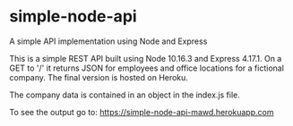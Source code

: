 # simple-node-api
A simple API implementation using Node and Express

This is a simple REST API built using Node 10.16.3 and Express 4.17.1. On a GET to '/' it returns JSON for employees and office locations for a fictional company. The final version is hosted on Heroku. 

The company data is contained in an object in the index.js file. 

To see the output go to: https://simple-node-api-mawd.herokuapp.com
